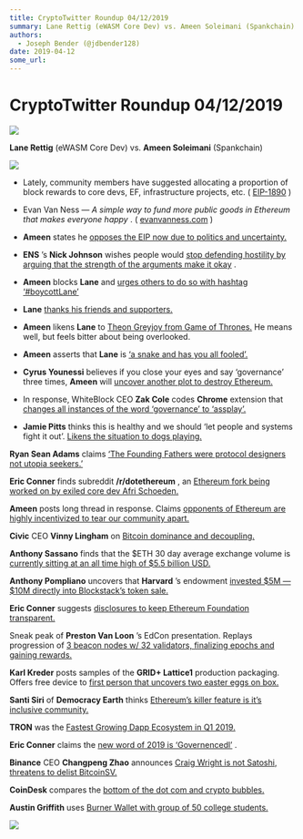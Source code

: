```yaml
---
title: CryptoTwitter Roundup 04/12/2019
summary: Lane Rettig (eWASM Core Dev) vs. Ameen Soleimani (Spankchain) Lately, community members have suggested allocating a proportion of block rewards to core devs, EF, infrastructure projects, etc. ( EIP-1890 ) Evan Van Ness — A simple way to fund more public goods in Ethereum that makes everyone happy . ( evanvanness.com ) Ameen states he opposes the EIP now due to politics and uncertainty. ENS ’s Nick Johnson wishes people would stop defending hostility by arguing that the strength of the arguments
authors:
  - Joseph Bender (@jdbender128)
date: 2019-04-12
some_url: 
---
```


# CryptoTwitter Roundup 04/12/2019



![](https://api.kauri.io:443/ipfs/QmX6CCsCB7oSCQZmNAZ6NPBwYEocYdL1jZuj7hA7hULuF9)

 
**Lane Rettig**
 (eWASM Core Dev) vs. 
**Ameen Soleimani**
 (Spankchain)

![](https://api.kauri.io:443/ipfs/QmStLSqLQCnJ4GUuk1YoCsHEFEkTZ6aUvwmNn6iFesj3P7)




 * Lately, community members have suggested allocating a proportion of block rewards to core devs, EF, infrastructure projects, etc. ( [EIP-1890](https://github.com/ethereum/EIPs/pull/1890) )

 * Evan Van Ness — _A simple way to fund more public goods in Ethereum that makes everyone happy_ . ( [evanvanness.com](https://www.evanvanness.com/post/183629647376/a-simple-way-to-fund-more-public-goods-in-ethereum) )

 *  **Ameen** states he [opposes the EIP now due to politics and uncertainty.](https://twitter.com/ameensol/status/1115404373872398336) 

 *  **ENS** ’s **Nick Johnson** wishes people would [stop defending hostility by arguing that the strength of the arguments make it okay](https://twitter.com/nicksdjohnson/status/1116497230850969600) .

 *  **Ameen** blocks **Lane** and [urges others to do so with hashtag ‘#boycottLane’](https://twitter.com/ameensol/status/1116078785286164480) 

 *  **Lane**  [thanks his friends and supporters.](https://twitter.com/lrettig/status/1116087356879040512) 

 *  **Ameen** likens **Lane** to [Theon Greyjoy from Game of Thrones.](https://twitter.com/ameensol/status/1115732699572924416) He means well, but feels bitter about being overlooked.

 *  **Ameen** asserts that **Lane** is [‘a snake and has you all fooled’.](https://twitter.com/ameensol/status/1115928833868230656) 

 *  **Cyrus Younessi** believes if you close your eyes and say ‘governance’ three times, **Ameen** will [uncover another plot to destroy Ethereum.](https://twitter.com/cyounessi1/status/1116466305912266753) 

 * In response, WhiteBlock CEO **Zak Cole** codes **Chrome** extension that [changes all instances of the word ‘governance’ to ‘assplay’.](https://twitter.com/Steven_McKie/status/1113620356244238336) 

 *  **Jamie Pitts** thinks this is healthy and we should ‘let people and systems fight it out’. [Likens the situation to dogs playing.](https://twitter.com/jemenger/status/1116457271934906368) 
 
**Ryan Sean Adams**
 claims 
[‘The Founding Fathers were protocol designers not utopia seekers.’](https://twitter.com/RyanSAdams/status/1116455129757171717)
 
 
**Eric Conner**
 finds subreddit 
**/r/dotethereum**
 , an 
[Ethereum fork being worked on by exiled core dev Afri Schoeden.](https://twitter.com/econoar/status/1116448146454761473)
 
 
**Ameen**
 posts long thread in response. Claims 
[opponents of Ethereum are highly incentivized to tear our community apart.](https://twitter.com/ameensol/status/1116425916794589184)
 
 
**Civic**
 CEO 
**Vinny Lingham**
 on 
[Bitcoin dominance and decoupling.](https://twitter.com/VinnyLingham/status/1115864941226070018)
 
 
**Anthony Sassano**
 finds that the $ETH 30 day average exchange volume is 
[currently sitting at an all time high of $5.5 billion USD.](https://twitter.com/sassal0x/status/1115613117965144064)
 
 
**Anthony Pompliano**
 uncovers that 
**Harvard**
 ’s endowment 
[invested $5M — $10M directly into Blockstack’s token sale.](https://twitter.com/APompliano/status/1116319731714265088)
 
 
**Eric Conner**
 suggests 
[disclosures to keep Ethereum Foundation transparent.](https://twitter.com/econoar/status/1115981282423361542)
 
Sneak peak of 
**Preston Van Loon**
 ’s EdCon presentation. Replays progression of 
[3 beacon nodes w/ 32 validators, finalizing epochs and gaining rewards.](https://twitter.com/terenc3t/status/1116083027740725248)
 
 
**Karl Kreder**
 posts samples of the 
**GRID+ Lattice1**
 production packaging. Offers free device to 
[first person that uncovers two easter eggs on box.](https://twitter.com/mechanikalk/status/1116419189550526467)
 
 
**Santi Siri**
 of 
**Democracy Earth**
 thinks 
[Ethereum’s killer feature is it’s inclusive community.](https://twitter.com/santisiri/status/1116338892062564353)
 
 
**TRON**
 was the 
[Fastest Growing Dapp Ecosystem in Q1 2019.](https://twitter.com/mishalederman/status/1116327758160977921)
 
 
**Eric Conner**
 claims the 
[new word of 2019 is ‘Governencedl’](https://twitter.com/econoar/status/1115807878256848897)
 .
 
**Binance**
 CEO 
**Changpeng Zhao**
 announces [Craig Wright is not Satoshi, threatens to delist BitcoinSV.](https://twitter.com/cz_binance/status/1116563034476957699)
 
 
**CoinDesk**
 compares the 
[bottom of the dot com and crypto bubbles.](https://twitter.com/CoinDeskMarkets/status/1116448814532046853)
 
 
**Austin Griffith**
 uses 
[Burner Wallet with group of 50 college students.](https://twitter.com/austingriffith/status/1116723108575006721)
 

![](https://api.kauri.io:443/ipfs/QmSSMzK1ZWCXSYW31J8HuKNQLUMuJZfyCoU9bhGBU5cHyJ)

